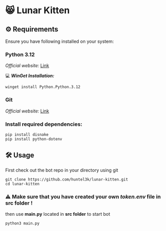 # 😸 Lunar Kitten
## ⚙️ Requirements
Ensure you have following installed on your system:
### Python 3.12
*Official website:*
[Link](https://www.python.org/downloads/windows/)

💻 ***WinGet Installation:***
```
winget install Python.Python.3.12
```

### Git

*Official website:*
[Link](https://git-scm.com/download/win)

### Install required dependencies:
```
pip install disnake
pip install python-dotenv
```


## 🛠️ Usage

First check out the bot repo in your directory using git

```
git clone https://github.com/huntel3k/lunar-kitten.git
cd lunar-kitten
```
### ⚠️ Make sure that you have created your own *token.env* file in src folder !

then use **main.py** located in **src folder** to start bot

```
python3 main.py
```